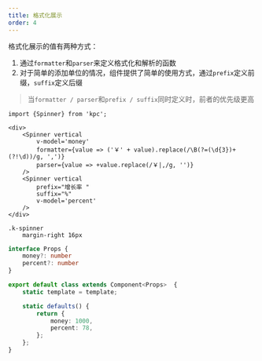 ```yaml
---
title: 格式化展示 
order: 4
---
```


格式化展示的值有两种方式：

1. 通过`formatter`和`parser`来定义格式化和解析的函数
2. 对于简单的添加单位的情况，组件提供了简单的使用方式，通过`prefix`定义前缀，`suffix`定义后缀

> 当`formatter / parser`和`prefix / suffix`同时定义时，前者的优先级更高

```vdt
import {Spinner} from 'kpc';

<div>
    <Spinner vertical 
        v-model='money'
        formatter={value => ('￥' + value).replace(/\B(?=(\d{3})+(?!\d))/g, ',')}
        parser={value => +value.replace(/￥|,/g, '')}
    />
    <Spinner vertical 
        prefix="增长率 "
        suffix="%"
        v-model='percent'
    />
</div>
```

```styl
.k-spinner
    margin-right 16px
```

```ts
interface Props {
    money?: number
    percent?: number
}

export default class extends Component<Props>  {
    static template = template;

    static defaults() {
        return {
            money: 1000,
            percent: 78,
        };
    };
}
```
